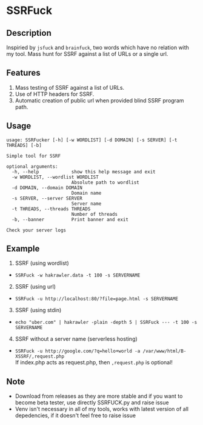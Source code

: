 # SSRFuck
## Description
Inspiried by `jsfuck` and `brainfuck`, two words which have no relation with my tool. Mass hunt for SSRF against a list of URLs or a single url.

## Features
1. Mass testing of SSRF against a list of URLs.
2. Use of HTTP headers for SSRF.
3. Automatic creation of public url when provided blind SSRF program path.

## Usage
```
usage: SSRFucker [-h] [-w WORDLIST] [-d DOMAIN] [-s SERVER] [-t THREADS] [-b]

Simple tool for SSRF

optional arguments:
  -h, --help            show this help message and exit
  -w WORDLIST, --wordlist WORDLIST
                        Absolute path to wordlist
  -d DOMAIN, --domain DOMAIN
                        Domain name
  -s SERVER, --server SERVER
                        Server name
  -t THREADS, --threads THREADS
                        Number of threads
  -b, --banner          Print banner and exit

Check your server logs
```

## Example
1. SSRF (using wordlist)
* ```SSRFuck -w hakrawler.data -t 100 -s SERVERNAME```  
2. SSRF (using url)
* ```SSRFuck -u http://localhost:80/?file=page.html -s SERVERNAME```
3. SSRF (using stdin)
* ```echo "uber.com" | hakrawler -plain -depth 5 | SSRFuck --- -t 100 -s SERVERNAME```
4. SSRF without a server name (serverless hosting)
* ```SSRFuck -u http://google.com/?q=hello+world -a /var/www/html/B-XSSRF/,request.php```  
If index.php acts as request.php, then `,request.php` is optional!

## Note
* Download from releases as they are more stable and if you want to become beta tester, use directly SSRFUCK.py and raise issue
* Venv isn't necessary in all of my tools, works with latest version of all depedencies, if it doesn't feel free to raise issue
